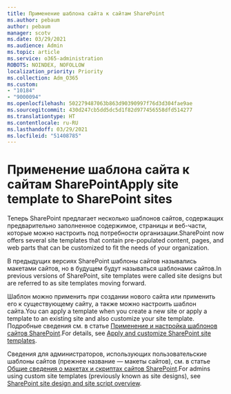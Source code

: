 ```yaml
---
title: Применение шаблона сайта к сайтам SharePoint
ms.author: pebaum
author: pebaum
manager: scotv
ms.date: 03/29/2021
ms.audience: Admin
ms.topic: article
ms.service: o365-administration
ROBOTS: NOINDEX, NOFOLLOW
localization_priority: Priority
ms.collection: Adm_O365
ms.custom:
- "10184"
- "9000094"
ms.openlocfilehash: 502279487063b863d90390997f76d3d304fae9ae
ms.sourcegitcommit: 430d247cb5dd5dc5d1f82d977456558dfd514277
ms.translationtype: HT
ms.contentlocale: ru-RU
ms.lasthandoff: 03/29/2021
ms.locfileid: "51408785"
---
```

# <a name="apply-site-template-to-sharepoint-sites"></a><span data-ttu-id="dc3d3-102">Применение шаблона сайта к сайтам SharePoint</span><span class="sxs-lookup"><span data-stu-id="dc3d3-102">Apply site template to SharePoint sites</span></span>

<span data-ttu-id="dc3d3-103">Теперь SharePoint предлагает несколько шаблонов сайтов, содержащих предварительно заполненное содержимое, страницы и веб-части, которые можно настроить под потребности организации.</span><span class="sxs-lookup"><span data-stu-id="dc3d3-103">SharePoint now offers several site templates that contain pre-populated content, pages, and web parts that can be customized to fit the needs of your organization.</span></span> 

<span data-ttu-id="dc3d3-104">В предыдущих версиях SharePoint шаблоны сайтов назывались макетами сайтов, но в будущем будут называться шаблонами сайтов.</span><span class="sxs-lookup"><span data-stu-id="dc3d3-104">In previous versions of SharePoint, site templates were called site designs but are referred to as site templates moving forward.</span></span> 

<span data-ttu-id="dc3d3-105">Шаблон можно применить при создании нового сайта или применить его к существующему сайту, а также можно настроить шаблон сайта.</span><span class="sxs-lookup"><span data-stu-id="dc3d3-105">You can apply a template when you create a new site or apply a template to an existing site and also customize your site template.</span></span> <span data-ttu-id="dc3d3-106">Подробные сведения см. в статье [Применение и настройка шаблонов сайтов SharePoint](https://support.microsoft.com/office/39382463-0e45-4d1b-be27-0e96aeec8398).</span><span class="sxs-lookup"><span data-stu-id="dc3d3-106">For details, see [Apply and customize SharePoint site templates](https://support.microsoft.com/office/39382463-0e45-4d1b-be27-0e96aeec8398).</span></span>

<span data-ttu-id="dc3d3-107">Сведения для администраторов, использующих пользовательские шаблоны сайтов (прежнее название — макеты сайтов), см. в статье [Общие сведения о макетах и скриптах сайтов SharePoint](https://docs.microsoft.com/sharepoint/dev/declarative-customization/site-design-overview).</span><span class="sxs-lookup"><span data-stu-id="dc3d3-107">For admins using custom site templates (previously known as site designs), see [SharePoint site design and site script overview](https://docs.microsoft.com/sharepoint/dev/declarative-customization/site-design-overview).</span></span>
